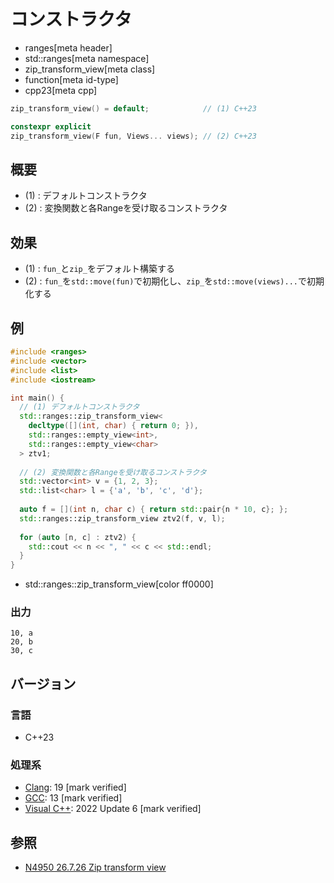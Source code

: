 # コンストラクタ
* ranges[meta header]
* std::ranges[meta namespace]
* zip_transform_view[meta class]
* function[meta id-type]
* cpp23[meta cpp]

```cpp
zip_transform_view() = default;            // (1) C++23

constexpr explicit
zip_transform_view(F fun, Views... views); // (2) C++23
```

## 概要

- (1) : デフォルトコンストラクタ
- (2) : 変換関数と各Rangeを受け取るコンストラクタ

## 効果

- (1) : `fun_`と`zip_`をデフォルト構築する
- (2) : `fun_`を`std::move(fun)`で初期化し、`zip_`を`std::move(views)...`で初期化する

## 例
```cpp example
#include <ranges>
#include <vector>
#include <list>
#include <iostream>

int main() {
  // (1) デフォルトコンストラクタ
  std::ranges::zip_transform_view<
    decltype([](int, char) { return 0; }),
    std::ranges::empty_view<int>,
    std::ranges::empty_view<char>
  > ztv1;
  
  // (2) 変換関数と各Rangeを受け取るコンストラクタ
  std::vector<int> v = {1, 2, 3};
  std::list<char> l = {'a', 'b', 'c', 'd'};
  
  auto f = [](int n, char c) { return std::pair{n * 10, c}; };
  std::ranges::zip_transform_view ztv2(f, v, l);
  
  for (auto [n, c] : ztv2) {
    std::cout << n << ", " << c << std::endl;
  }
}
```
* std::ranges::zip_transform_view[color ff0000]

### 出力
```
10, a
20, b
30, c
```

## バージョン
### 言語
- C++23

### 処理系
- [Clang](/implementation.md#clang): 19 [mark verified]
- [GCC](/implementation.md#gcc): 13 [mark verified]
- [Visual C++](/implementation.md#visual_cpp): 2022 Update 6 [mark verified]

## 参照
- [N4950 26.7.26 Zip transform view](https://timsong-cpp.github.io/cppwp/n4950/range.zip.transform)